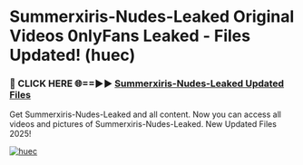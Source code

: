 # Summerxiris-Nudes-Leaked Original Videos 0nlyFans Leaked - Files Updated! (huec)

<h3>🔴 CLICK HERE 🌐==►► <a href="https://tinyurl.com/4mcuefdz" rel="nofollow">Summerxiris-Nudes-Leaked Updated Files</a></h3>

Get Summerxiris-Nudes-Leaked and all content. Now you can access all videos and pictures of Summerxiris-Nudes-Leaked. New Updated Files 2025!

[![huec](https://i.imgur.com/StAQSOY.gif)](https://tinyurl.com/4mcuefdz)
